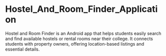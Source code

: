 # Hostel_And_Room_Finder_Application
Hostel and Room Finder is an Android app that helps students easily search and find available hostels or rental rooms near their college. It connects students with property owners, offering location-based listings and essential details.
